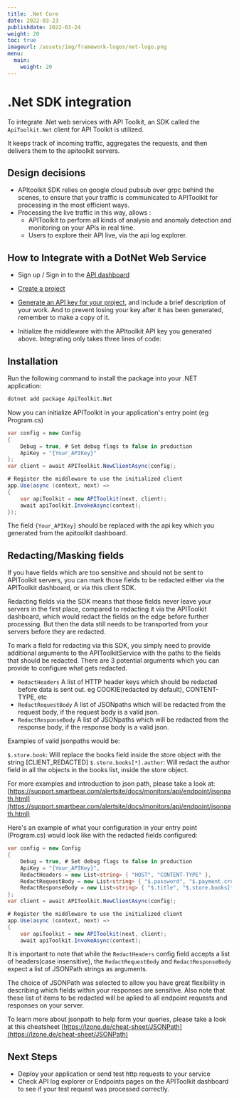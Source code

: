 ```yaml
---
title: .Net Core
date: 2022-03-23
publishdate: 2022-03-24
weight: 20
toc: true
imageurl: /assets/img/framework-logos/net-logo.png
menu:
  main:
    weight: 20
---
```


# .Net SDK integration

To integrate .Net web services with API Toolkit, an SDK called the `ApiToolkit.Net` client for API Toolkit is utilized.

It keeps track of incoming traffic, aggregates the requests, and then delivers them to the apitoolkit servers.

## Design decisions

- APItoolkit SDK relies on google cloud pubsub over grpc behind the scenes, to ensure that your traffic is communicated to APIToolkit for processing in the most efficient ways.
- Processing the live traffic in this way, allows :
  - APIToolkit to perform all kinds of analysis and anomaly detection and monitoring on your APIs in real time.
  - Users to explore their API live, via the api log explorer.

## How to Integrate with a DotNet Web Service

- Sign up / Sign in to the [API dashboard](https://app.apitoolkit.io)
   
-  [Create a project](/docs/dashboard/creating-a-project/)
   
-  [Generate an API key for your project](/docs/dashboard/generating-api-keys), and include a brief description of your work. And to prevent losing your key after it has been generated, remember to make a copy of it.
   
-  Initialize the middleware with the APItoolkit API key you generated above. Integrating only takes three lines of code:

## Installation

Run the following command to install the package into your .NET application:

```sh
dotnet add package ApiToolkit.Net
```
Now you can initialize APIToolkit in your application's entry point (eg Program.cs)

```csharp
var config = new Config
{
    Debug = true, # Set debug flags to false in production
    ApiKey = "{Your_APIKey}"
};
var client = await APIToolkit.NewClientAsync(config);

# Register the middleware to use the initialized client
app.Use(async (context, next) =>
{
    var apiToolkit = new APIToolkit(next, client);
    await apiToolkit.InvokeAsync(context);
});
```

The field `{Your_APIKey}` should be replaced with the api key which you generated from the apitoolkit dashboard.

## Redacting/Masking fields

If you have fields which are too sensitive and should not be sent to APIToolkit servers, you can mark those fields to be redacted either via the APIToolkit dashboard, or via this client SDK. 

Redacting fields via the SDK means that those fields never leave your servers in the first place, compared to redacting it via the APIToolkit dashboard, which would redact the fields on the edge before further processing. 
But then the data still needs to be transported from your servers before they are redacted.

To mark a field for redacting via this SDK, you simply need to provide additional arguments to the APIToolkitService with the paths to the fields that should be redacted. There are 3 potential arguments which you can provide to configure what gets redacted.

- `RedactHeaders` A list of HTTP header keys which should be redacted before data is sent out. eg COOKIE(redacted by default), CONTENT-TYPE, etc
- `RedactRequestBody` A list of JSONpaths which will be redacted from the request body, if the request body is a valid json.
- `RedactResponseBody` A list of JSONpaths which will be redacted from the response body, if the response body is a valid json.

Examples of valid jsonpaths would be:

`$.store.book`: Will replace the books field inside the store object with the string [CLIENT_REDACTED]
`$.store.books[*].author`: Will redact the author field in all the objects in the books list, inside the store object.

For more examples and introduction to json path, please take a look at: [https://support.smartbear.com/alertsite/docs/monitors/api/endpoint/jsonpath.html](https://support.smartbear.com/alertsite/docs/monitors/api/endpoint/jsonpath.html)

Here's an example of what your configuration in your entry point (Program.cs) would look like with the redacted fields configured:

```csharp
var config = new Config
{
    Debug = true, # Set debug flags to false in production
    ApiKey = "{Your_APIKey}",
    RedactHeaders = new List<string> { "HOST", "CONTENT-TYPE" },
    RedactRequestBody = new List<string> { "$.password", "$.payment.credit_cards[*].cvv", "$.user.addresses[*]" },
    RedactResponseBody = new List<string> { "$.title", "$.store.books[*].author" }
};
var client = await APIToolkit.NewClientAsync(config);

# Register the middleware to use the initialized client
app.Use(async (context, next) =>
{
    var apiToolkit = new APIToolkit(next, client);
    await apiToolkit.InvokeAsync(context);
```

It is important to note that while the `RedactHeaders` config field accepts a list of headers(case insensitive),
the `RedactRequestBody` and `RedactResponseBody` expect a list of JSONPath strings as arguments.

The choice of JSONPath was selected to allow you have great flexibility in describing which fields within your responses are sensitive. 
Also note that these list of items to be redacted will be aplied to all endpoint requests and responses on your server.

To learn more about jsonpath to help form your queries, please take a look at this cheatsheet [https://lzone.de/cheat-sheet/JSONPath](https://lzone.de/cheat-sheet/JSONPath)

## Next Steps

- Deploy your application or send test http requests to your service
- Check API log explorer or Endpoints pages on the APIToolkit dashboard to see if your test request was processed correctly. 


   
